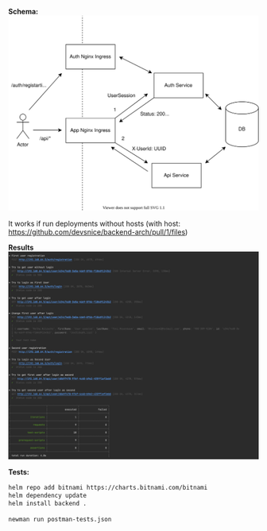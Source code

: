 **Schema:**
![Schema of work](auth.drawio.svg?raw=true "Schema of work")

It works if run deployments without hosts (with host: https://github.com/devsnice/backend-arch/pull/1/files)

**Results**
![Test results](results.png?raw=true "Test results")

**Tests:**
```
helm repo add bitnami https://charts.bitnami.com/bitnami
helm dependency update
helm install backend .

newman run postman-tests.json
```